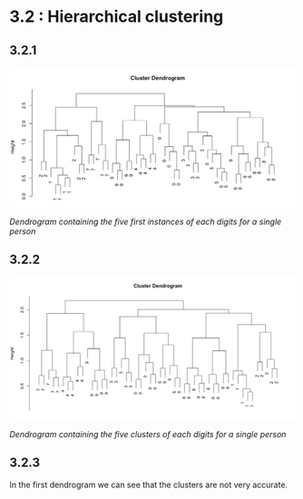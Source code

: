 # 3.2 : Hierarchical clustering

## 3.2.1

![](./dendrogram321.png)

<i>Dendrogram containing the five first instances of each digits for a single person</i>

## 3.2.2

![](./dendrogram322.png)

<i>Dendrogram containing the five clusters of each digits for a single person</i>

## 3.2.3

In the first dendrogram we can see that the clusters are not very accurate.

